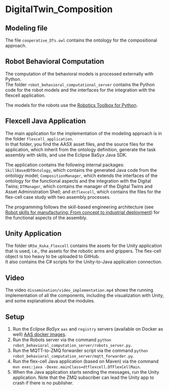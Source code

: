 # DigitalTwin_Composition
## Modeling file
The file ```cooperative_DTs.owl``` contains the ontology for the compositional approach.

## Robot Behavioral Computation
The computation of the behavioral models is processed externally with Python.  
The folder ```robot_behavioral_computational_server``` contains the Python code for the robot models and the interfaces for the integration with the flexcell application.

The models for the robots use the [Robotics Toolbox for Python](https://github.com/petercorke/robotics-toolbox-python).

## Flexcell Java Application
The main application for the implementation of the modeling approach is in the folder ```flexcell_application```.  
In that folder, you find the AASX asset files, and the source files for the application, which inherit from the ontology definition, generate the task assembly with skills, and use the Eclipse BaSyx Java SDK.  

The application contains the following internal packages: ```SkillBasedDTOntology```, which contains the generated Java code from the ontology model; ```CompositionManager```, which extends the interfaces of the ontology for the functional aspects and the integration with the Digital Twins; ```DTManager```, which contains the manager of the Digital Twins and Asset Administration Shell; and ```dtflexcell```, which contains the files for the flex-cell case study with two assembly processes.
  
The programming follows the skill-based engineering architecture (see [Robot skills for manufacturing: From concept to industrial deployment](http://dx.doi.org/10.1016/j.rcim.2015.04.002)) for the functional aspects of the assembly.

## Unity Application
The folder ```UR5e_Kuka_Flexcell``` contains the assets for the Unity application that is used, i.e., the assets for the robotic arms and grippers. The flex-cell object is too heavy to be uploaded to GitHub.  
It also contains the C# scripts for the Unity-to-Java application connection.

## Video
The video ```dissemination/video_implementation.mp4``` shows the running implementation of all the components, including the visualization with Unity, and some explanations about the modules.

## Setup
1. Run the *Eclipse BaSyx* ``aas`` and ``registry`` servers (available on Docker as well) [AAS docker images](https://hub.docker.com/search?q=eclipsebasyx).
2. Run the Robots server via the command `python robot_behavioral_computation_server/robots_server.py`.
3. Run the MQTT-to-ZMQ forwarder script via the command `python robot_behavioral_computation_server/mqtt_forwarder.py`.
4. Run the flex-cell Java application (based on Maven) via the command `mvn exec:java -Dexec.mainClass=dtflexcell.DTFlexCellMain`.
5. When the Java application starts sending the messages, run the Unity application. Note that the ZMQ subscriber can lead the Unity app to crash if there is no publisher.
